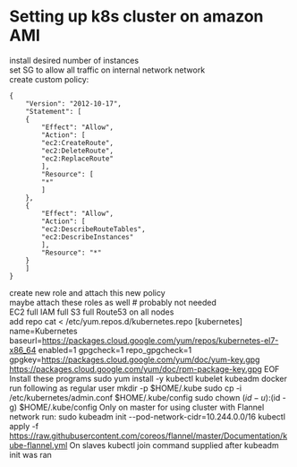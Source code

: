 # Setting up k8s cluster on amazon AMI

install desired number of instances  
set SG to allow all traffic on internal network network  
create custom policy:  
```
{
    "Version": "2012-10-17",
    "Statement": [
	{
	    "Effect": "Allow",
	    "Action": [
		"ec2:CreateRoute",
		"ec2:DeleteRoute",
		"ec2:ReplaceRoute"
	    ],
	    "Resource": [
		"*"
	    ]
	},
	{
	    "Effect": "Allow",
	    "Action": [
		"ec2:DescribeRouteTables",
		"ec2:DescribeInstances"
	    ],
	    "Resource": "*"
	}
    ]
}
```
create new role and attach this new policy  
maybe attach these roles as well # probably not needed  
    EC2 full
    IAM full
    S3 full
    Route53
on all nodes  
    add repo
	cat <<EOF > /etc/yum.repos.d/kubernetes.repo
	[kubernetes]
	name=Kubernetes
	baseurl=https://packages.cloud.google.com/yum/repos/kubernetes-el7-x86_64
	enabled=1
	gpgcheck=1
	repo_gpgcheck=1
	gpgkey=https://packages.cloud.google.com/yum/doc/yum-key.gpg https://packages.cloud.google.com/yum/doc/rpm-package-key.gpg
	EOF
    Install these programs
	sudo yum install -y kubectl kubelet kubeadm docker
    run following as regular user
	mkdir -p $HOME/.kube
	sudo cp -i /etc/kubernetes/admin.conf $HOME/.kube/config
	sudo chown $(id -u):$(id -g) $HOME/.kube/config
Only on master
    for using cluster with Flannel network run:
    sudo kubeadm init --pod-network-cidr=10.244.0.0/16
    kubectl apply -f https://raw.githubusercontent.com/coreos/flannel/master/Documentation/kube-flannel.yml
On slaves
    kubectl join command supplied after kubeadm init was ran


